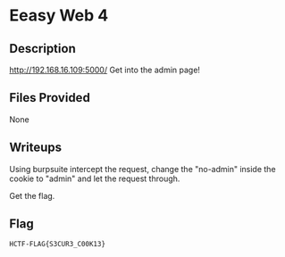 # Eeasy Web 4

## Description
http://192.168.16.109:5000/ Get into the admin page!

## Files Provided
None

## Writeups
Using burpsuite intercept the request, change the "no-admin" inside the cookie to "admin" and let the request through.

Get the flag.

## Flag
```
HCTF-FLAG{S3CUR3_C00K13}
```